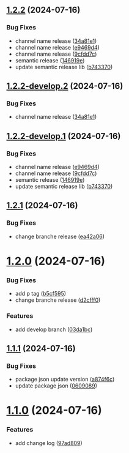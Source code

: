 ## [1.2.2](https://github.com/robertoAraneda/next-app-github-action-test/compare/v1.2.1...v1.2.2) (2024-07-16)


### Bug Fixes

* channel name release ([34a81e1](https://github.com/robertoAraneda/next-app-github-action-test/commit/34a81e16468149e6f1a4d50fef224a10a62968b8))
* channel name release ([e9469d4](https://github.com/robertoAraneda/next-app-github-action-test/commit/e9469d4df15cae6965f2c9225e800bb781aa6788))
* channel name release ([9cfdd7c](https://github.com/robertoAraneda/next-app-github-action-test/commit/9cfdd7c7add767f47510a59ec576499767e13916))
* semantic release ([146919e](https://github.com/robertoAraneda/next-app-github-action-test/commit/146919edf74739eb60c942750726c335a5e1ff8c))
* update semantic release lib ([b743370](https://github.com/robertoAraneda/next-app-github-action-test/commit/b7433704e6d414ce3ad37061a0208539671dccd4))

## [1.2.2-develop.2](https://github.com/robertoAraneda/next-app-github-action-test/compare/v1.2.2-develop.1...v1.2.2-develop.2) (2024-07-16)


### Bug Fixes

* channel name release ([34a81e1](https://github.com/robertoAraneda/next-app-github-action-test/commit/34a81e16468149e6f1a4d50fef224a10a62968b8))

## [1.2.2-develop.1](https://github.com/robertoAraneda/next-app-github-action-test/compare/v1.2.1...v1.2.2-develop.1) (2024-07-16)


### Bug Fixes

* channel name release ([e9469d4](https://github.com/robertoAraneda/next-app-github-action-test/commit/e9469d4df15cae6965f2c9225e800bb781aa6788))
* channel name release ([9cfdd7c](https://github.com/robertoAraneda/next-app-github-action-test/commit/9cfdd7c7add767f47510a59ec576499767e13916))
* semantic release ([146919e](https://github.com/robertoAraneda/next-app-github-action-test/commit/146919edf74739eb60c942750726c335a5e1ff8c))
* update semantic release lib ([b743370](https://github.com/robertoAraneda/next-app-github-action-test/commit/b7433704e6d414ce3ad37061a0208539671dccd4))

## [1.2.1](https://github.com/robertoAraneda/next-app-github-action-test/compare/v1.2.0...v1.2.1) (2024-07-16)


### Bug Fixes

* change branche release ([ea42a06](https://github.com/robertoAraneda/next-app-github-action-test/commit/ea42a0652b137d8ac0661f0b743865d1d537312d))

# [1.2.0](https://github.com/robertoAraneda/next-app-github-action-test/compare/v1.1.1...v1.2.0) (2024-07-16)


### Bug Fixes

* add p tag ([b5cf595](https://github.com/robertoAraneda/next-app-github-action-test/commit/b5cf59523fe6dbd810c5b4b6ec2d59ee2bca4b6d))
* change branche release ([d2cfff0](https://github.com/robertoAraneda/next-app-github-action-test/commit/d2cfff0f830d13dd833624ccd4083816204a975e))


### Features

* add develop branch ([03da1bc](https://github.com/robertoAraneda/next-app-github-action-test/commit/03da1bc5af91b71ffd5483e1127a55ffaf141ed9))

## [1.1.1](https://github.com/robertoAraneda/next-app-github-action-test/compare/v1.1.0...v1.1.1) (2024-07-16)


### Bug Fixes

* package json update version ([a874f6c](https://github.com/robertoAraneda/next-app-github-action-test/commit/a874f6c9b8d2d082e2258fbabd09381f85035f5f))
* update package json ([0609089](https://github.com/robertoAraneda/next-app-github-action-test/commit/06090899b227b3641b24893fa341c2af003af5fc))

# [1.1.0](https://github.com/robertoAraneda/next-app-github-action-test/compare/v1.0.0...v1.1.0) (2024-07-16)


### Features

* add change log ([97ad809](https://github.com/robertoAraneda/next-app-github-action-test/commit/97ad809d43c5c4f11ee2b590a111a5472947675d))
